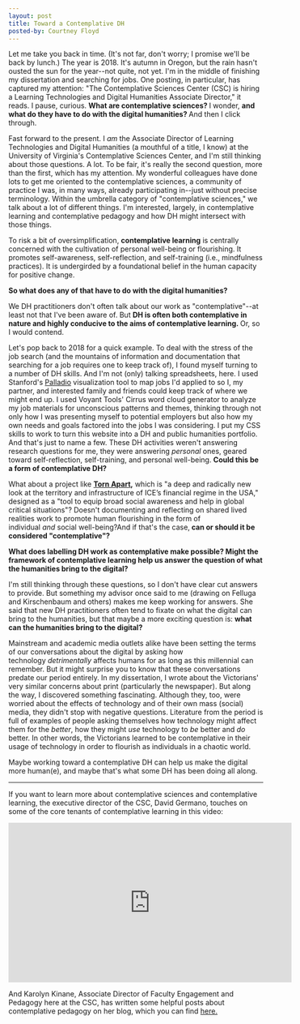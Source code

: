```yaml
---
layout: post
title: Toward a Contemplative DH
posted-by: Courtney Floyd
---
```

<span style="color:var(--color-text);">Let me take you back in time. (</span><span style="color:var(--color-text);">It's not far, don't worry; I promise we'll be back by lunch.) </span><span style="color:var(--color-text);">The year is 2018. It's autumn in Oregon, but the rain hasn't ousted the sun for the year--not quite, not yet. I'm in the middle of finishing my dissertation and searching for jobs. One posting, in particular, has captured my attention: "The Contemplative Sciences Center (CSC) is hiring a Learning Technologies and Digital Humanities Associate Director," it reads. I pause, curious. <strong>What are contemplative sciences? </strong>I wonder, <strong>and what do they have to do with the digital humanities? </strong>And then I click through.</span>
<p style="text-align:left;"><span style="color:var(--color-text);">Fast forward to the present. I <em>am </em>the Associate Director of Learning Technologies and Digital Humanities (a mouthful of a title, I know) at the University of Virginia's Contemplative Sciences Center, and I'm still thinking about those questions. A lot. To be fair, it's really t</span><span style="color:var(--color-text);">he second question, more than the first, which has my attention. My wonderful colleagues have done lots to get me oriented to the contemplative sciences, a community of practice I was, in many ways, already participating in--just without precise terminology. Within the umbrella category of "contemplative sciences," we talk about a lot of different things. I'm interested, largely, in contemplative learning and contemplative pedagogy and how DH might intersect with those things.</span></p>
To risk a bit of oversimplification, <strong>contemplative learning</strong> is centrally concerned with the cultivation of <span style="font-weight:400;">personal well-being or flourishing. It promotes self-awareness, self-reflection, and self-training (i.e., mindfulness practices). It is undergirded by a foundational belief in the human capacity for positive change. </span>

<strong>So what does any of that have to do with the digital humanities? </strong>

We DH practitioners don't often talk about our work as "contemplative"--at least not that I've been aware of. But <strong>DH is often both contemplative in nature and highly conducive to the aims of contemplative learning. </strong>Or, so I would contend.

Let's pop back to 2018 for a quick example. To deal with the stress of the job search (and the mountains of information and documentation that searching for a job requires one to keep track of), I found myself turning to a number of DH skills. And I'm not (only) talking spreadsheets, here. I used Stanford's <a href="https://hdlab.stanford.edu/palladio/">Palladio</a> visualization tool to map jobs I'd applied to so I, my partner, and interested family and friends could keep track of where we might end up. I used Voyant Tools' Cirrus word cloud generator to analyze my job materials for unconscious patterns and themes, thinking through not only how I was presenting myself to potential employers but also how my own needs and goals factored into the jobs I was considering. I put my CSS skills to work to turn this website into a DH and public humanities portfolio. And that's just to name a few. These DH activities weren't answering research questions for me, they were answering <em>personal</em> ones, geared toward self-reflection, self-training, and personal well-being. <strong>Could this be a form of contemplative DH?</strong>

What about a project like <strong><a href="http://xpmethod.plaintext.in/torn-apart/volume/2/index" target="_blank" rel="noopener">Torn Apart</a>,</strong> which is "a deep and radically new look at the territory and infrastructure of ICE’s financial regime in the USA," designed as a "tool to equip broad social awareness and help in global critical situations"? Doesn't documenting and reflecting on shared lived realities work to promote human flourishing in the form of individual <em>and </em>social well-being?And if that's the case,<strong> can or should it be considered "contemplative"? </strong>

<strong>What does labelling DH work as contemplative make possible? Might the framework of contemplative learning help us answer the question of what the humanities bring to the digital?</strong>

I'm still thinking through these questions, so I don't have clear cut answers to provide. But something my advisor once said to me (drawing on Felluga and Kirschenbaum and others) makes me keep working for answers. She said that new DH practitioners often tend to fixate on what the digital can bring to the humanities, but that maybe a more exciting question is: <strong>what can the humanities bring to the digital?</strong>

Mainstream and academic media outlets alike have been setting the terms of our conversations about the digital by asking how technology <em>detrimentally</em> affects humans for as long as this millennial can remember. But it might surprise you to know that these conversations predate our period entirely. In my dissertation, I wrote about the Victorians' very similar concerns about print (particularly the newspaper). But along the way, I discovered something fascinating. Although they, too, were worried about the effects of technology and of their own mass (social) media, they didn't stop with negative questions. Literature from the period is full of examples of people asking themselves how technology might affect them for the <em>better</em>, how they might <em>use</em> technology to <em>be</em> better and <em>do</em> better. In other words, the Victorians learned to be contemplative in their usage of technology in order to flourish as individuals in a chaotic world.

Maybe working toward a contemplative DH can help us make the digital more human(e), and maybe that's what some DH has been doing all along.

<hr />

If you want to learn more about contemplative sciences and contemplative learning, t<span style="color:var(--color-text);">he executive director of the CSC, David Germano, touches on some of the core tenants of contemplative learning in this video:</span>
<p style="text-align:center;"><span style="color:var(--color-text);"><iframe width="560" height="315" src="https://www.youtube.com/embed/l9nc_d8aSrQ" frameborder="0" allow="accelerometer; autoplay; encrypted-media; gyroscope; picture-in-picture" allowfullscreen></iframe></span></p>
And Karolyn Kinane, Associate Director of Faculty Engagement and Pedagogy here at the CSC, has written some helpful posts about contemplative pedagogy on her blog, which you can find <a href="https://collegecontemplative.wordpress.com/2018/08/23/contemplative-approaches-in-communication-and-media-studies-dialogue-language-and-empathy/" target="_blank" rel="noopener">here.</a>
